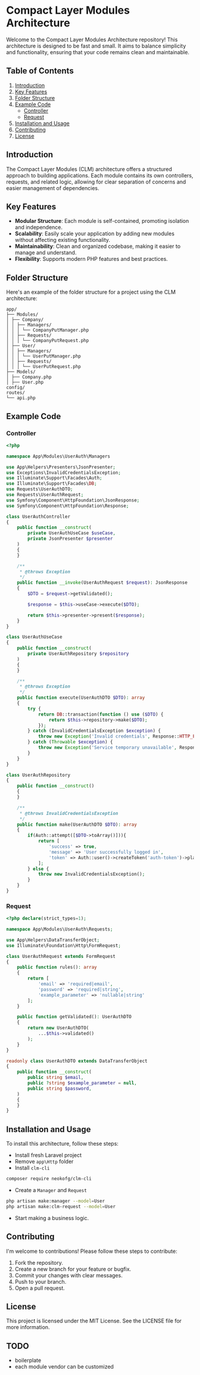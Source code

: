 # Compact Layer Modules Architecture

Welcome to the Compact Layer Modules Architecture repository! This architecture is designed to be fast and small. It aims to balance simplicity and functionality, ensuring that your code remains clean and maintainable.

## Table of Contents

1. [Introduction](#introduction)
2. [Key Features](#key-features)
3. [Folder Structure](#folder-structure)
4. [Example Code](#example-code)
   - [Controller](#controller)
   - [Request](#request)
5. [Installation and Usage](#installation-and-usage)
6. [Contributing](#contributing)
7. [License](#license)

## Introduction

The Compact Layer Modules (CLM) architecture offers a structured approach to building applications. Each module contains its own controllers, requests, and related logic, allowing for clear separation of concerns and easier management of dependencies.

## Key Features

- **Modular Structure**: Each module is self-contained, promoting isolation and independence.
- **Scalability**: Easily scale your application by adding new modules without affecting existing functionality.
- **Maintainability**: Clean and organized codebase, making it easier to manage and understand.
- **Flexibility**: Supports modern PHP features and best practices.

## Folder Structure

Here's an example of the folder structure for a project using the CLM architecture:
```
app/
├── Modules/
│ ├── Company/
│ │ ├── Managers/
│ │ │ └── CompanyPutManager.php
│ │ ├── Requests/
│ │ │ └── CompanyPutRequest.php
│ ├── User/
│ │ ├── Managers/
│ │ │ └── UserPutManager.php
│ │ ├── Requests/
│ │ │ └── UserPutRequest.php
├── Models/
│ ├── Company.php
│ ├── User.php
config/
routes/
└── api.php
```

## Example Code

### Controller

```php
<?php

namespace App\Modules\UserAuth\Managers

use App\Helpers\Presenters\JsonPresenter;
use Exceptions\InvalidCredentialsException;
use Illuminate\Support\Facades\Auth;
use Illuminate\Support\Facades\DB;
use Requests\UserAuthDTO;
use Requests\UserAuthRequest;
use Symfony\Component\HttpFoundation\JsonResponse;
use Symfony\Component\HttpFoundation\Response;

class UserAuthController
{
    public function __construct(
        private UserAuthUseCase $useCase,
        private JsonPresenter $presenter
    )
    {
    }

    /**
     * @throws Exception
     */
    public function __invoke(UserAuthRequest $request): JsonResponse
    {
        $DTO = $request->getValidated();

        $response = $this->useCase->execute($DTO);

        return $this->presenter->present($response);
    }
}

class UserAuthUseCase
{
    public function __construct(
        private UserAuthRepository $repository
    )
    {
    }

    /**
     * @throws Exception
     */
    public function execute(UserAuthDTO $DTO): array
    {
        try {
            return DB::transaction(function () use ($DTO) {
                return $this->repository->make($DTO);
            });
        } catch (InvalidCredentialsException $exception) {
            throw new Exception('Invalid credentials', Response::HTTP_FORBIDDEN, $exception);
        } catch (Throwable $exception) {
            throw new Exception('Service temporary unavailable', Response::HTTP_SERVICE_UNAVAILABLE, $exception);
        }
    }
}

class UserAuthRepository
{
    public function __construct()
    {
    }

    /**
     * @throws InvalidCredentialsException
     */
    public function make(UserAuthDTO $DTO): array
    {
        if(Auth::attempt([$DTO->toArray()])){
            return [
                'success' => true,
                'message' => 'User successfully logged in',
                'token' => Auth::user()->createToken('auth-token')->plainTextToken,
            ];
        } else {
            throw new InvalidCredentialsException();
        }
    }
}
```
### Request
```php
<?php declare(strict_types=1);

namespace App\Modules\UserAuth\Requests;

use App\Helpers\DataTransferObject;
use Illuminate\Foundation\Http\FormRequest;

class UserAuthRequest extends FormRequest
{
    public function rules(): array
    {
        return [
            'email' => 'required|email',
            'password' => 'required|string',
            'example_parameter' => 'nullable|string'
        ];
    }

    public function getValidated(): UserAuthDTO
    {
        return new UserAuthDTO(
            ...$this->validated()
        );
    }
}

readonly class UserAuthDTO extends DataTransferObject
{
    public function __construct(
        public string $email,
        public ?string $example_parameter = null,
        public string $password,
    )
    {
    }
}
```
## Installation and Usage

To install this architecture, follow these steps:
- Install fresh Laravel project
- Remove `app\Http` folder
- Install `clm-cli`
```bash
composer require neokofg/clm-cli
```
- Create a `Manager` and `Request`
```bash
php artisan make:manager --model=User
php artisan make:clm-request --model=User
```
- Start making a business logic.

## Contributing
I'm welcome to contributions! Please follow these steps to contribute:

1. Fork the repository.
2. Create a new branch for your feature or bugfix.
3. Commit your changes with clear messages.
4. Push to your branch.
5. Open a pull request.

## License
This project is licensed under the MIT License. See the LICENSE file for more information.

## TODO

- boilerplate
- each module vendor can be customized
